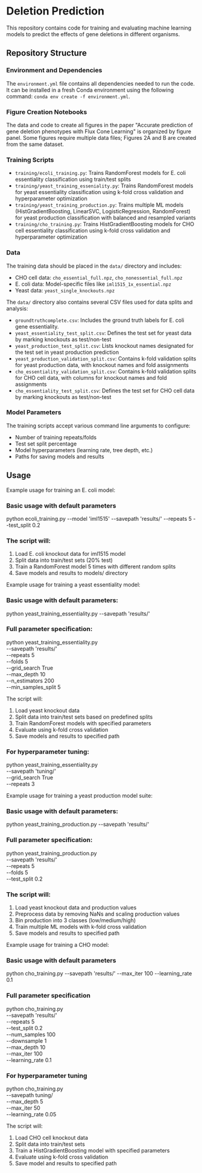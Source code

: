 # Deletion Prediction

This repository contains code for training and evaluating machine learning models to predict the effects of gene deletions in different organisms.

## Repository Structure

### Environment and Dependencies
The `environment.yml` file contains all dependencies needed to run the code. It can be installed in a fresh Conda environment using the following command: `conda env create -f environment.yml`.


### Figure Creation Notebooks

The data and code to create all figures in the paper "Accurate prediction of gene deletion phenotypes with Flux Cone Learning" is organized by figure panel. Some figures require multiple data files; Figures 2A and B are created from the same dataset. 

### Training Scripts

- `training/ecoli_training.py`: Trains RandomForest models for E. coli essentiality classification using train/test splits
- `training/yeast_training_esseniality.py`: Trains RandomForest models for yeast essentiality classification using k-fold cross validation and hyperparameter optimization
- `training/yeast_training_production.py`: Trains multiple ML models (HistGradientBoosting, LinearSVC, LogisticRegression, RandomForest) for yeast production classification with balanced and resampled variants
- `training/cho_training.py`: Trains HistGradientBoosting models for CHO cell essentiality classification using k-fold cross validation and hyperparameter optimization

### Data

The training data should be placed in the `data/` directory and includes:

- CHO cell data: `cho_essential_full.npz`, `cho_nonessential_full.npz`
- E. coli data: Model-specific files like `iml1515_1x_essential.npz`
- Yeast data: `yeast_single_knockouts.npz`

The `data/` directory also contains several CSV files used for data splits and analysis:

- `groundtruthcomplete.csv`: Includes the ground truth labels for E. coli gene essentiality.
- `yeast_essentiality_test_split.csv`: Defines the test set for yeast data by marking knockouts as test/non-test
- `yeast_production_test_split.csv`: Lists knockout names designated for the test set in yeast production prediction
- `yeast_production_validation_split.csv`: Contains k-fold validation splits for yeast production data, with knockout names and fold assignments
- `cho_essentiality_validation_split.csv`: Contains k-fold validation splits for CHO cell data, with columns for knockout names and fold assignments
- `cho_essentiality_test_split.csv`: Defines the test set for CHO cell data by marking knockouts as test/non-test

### Model Parameters

The training scripts accept various command line arguments to configure:

- Number of training repeats/folds
- Test set split percentage 
- Model hyperparameters (learning rate, tree depth, etc.)
- Paths for saving models and results

## Usage

Example usage for training an E. coli model:

### Basic usage with default parameters
python ecoli_training.py --model 'iml1515' --savepath 'results/' --repeats 5 --test_split 0.2

### The script will:
1. Load E. coli knockout data for iml1515 model
2. Split data into train/test sets (20% test)
3. Train a RandomForest model 5 times with different random splits
4. Save models and results to models/ directory

Example usage for training a yeast essentiality model:

### Basic usage with default parameters:
python yeast_training_essentiality.py --savepath 'results/'

### Full parameter specification:
python yeast_training_essentiality.py \
    --savepath 'results/' \
    --repeats 5 \
    --folds 5 \
    --grid_search True \
    --max_depth 10 \
    --n_estimators 200 \
    --min_samples_split 5

The script will:
1. Load yeast knockout data
2. Split data into train/test sets based on predefined splits
3. Train RandomForest models with specified parameters
4. Evaluate using k-fold cross validation
5. Save models and results to specified path

### For hyperparameter tuning:
python yeast_training_essentiality.py \
    --savepath 'tuning/' \
    --grid_search True \
    --repeats 3

Example usage for training a yeast production model suite:

### Basic usage with default parameters:
python yeast_training_production.py --savepath 'results/'

### Full parameter specification:
python yeast_training_production.py \
    --savepath 'results/' \
    --repeats 5 \
    --folds 5 \
    --test_split 0.2

### The script will:
1. Load yeast knockout data and production values
2. Preprocess data by removing NaNs and scaling production values
3. Bin production into 3 classes (low/medium/high)
4. Train multiple ML models with k-fold cross validation
5. Save models and results to specified path

Example usage for training a CHO model:

### Basic usage with default parameters
python cho_training.py --savepath 'results/' --max_iter 100 --learning_rate 0.1

### Full parameter specification
python cho_training.py \
    --savepath 'results/' \
    --repeats 5 \
    --test_split 0.2 \
    --num_samples 100 \
    --downsample 1 \
    --max_depth 10 \
    --max_iter 100 \
    --learning_rate 0.1

### For hyperparameter tuning
python cho_training.py \
    --savepath tuning/ \
    --max_depth 5 \
    --max_iter 50 \
    --learning_rate 0.05

The script will:
1. Load CHO cell knockout data
2. Split data into train/test sets
3. Train a HistGradientBoosting model with specified parameters
4. Evaluate using k-fold cross validation
5. Save model and results to specified path


